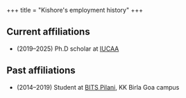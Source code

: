 +++
title = "Kishore's employment history"
+++

## Current affiliations

- (2019–2025) Ph.D scholar at [IUCAA](https://www.iucaa.in/)

## Past affiliations

-  (2014–2019) Student at [BITS Pilani](https://www.bits-pilani.ac.in/goa/), KK Birla Goa campus
